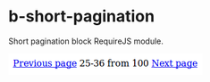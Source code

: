 b-short-pagination
==================

Short pagination block RequireJS module.

![Preview](preview.png)
